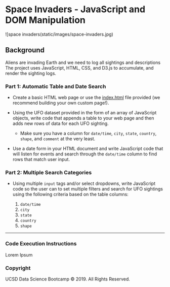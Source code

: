 # Space Invaders - JavaScript and DOM Manipulation

![space invaders(static/images/space-invaders.jpg)

## Background

Aliens are invading Earth and we need to log all sightings and descriptions
The project uses JavaScript, HTML, CSS, and D3.js to accumulate, and render the sighting logs. 

### Part 1: Automatic Table and Date Search 

* Create a basic HTML web page or use the [index.html](StarterCode/index.html) file provided (we recommend building your own custom page!).

* Using the UFO dataset provided in the form of an array of JavaScript objects, write code that appends a table to your web page and then adds new rows of data for each UFO sighting.

  * Make sure you have a column for `date/time`, `city`, `state`, `country`, `shape`, and `comment` at the very least.

* Use a date form in your HTML document and write JavaScript code that will listen for events and search through the `date/time` column to find rows that match user input.

### Part 2: Multiple Search Categories

* Using multiple `input` tags and/or select dropdowns, write JavaScript code so the user can to set multiple filters and search for UFO sightings using the following criteria based on the table columns:

  1. `date/time`
  2. `city`
  3. `state`
  4. `country`
  5. `shape`
- - -

### Code Execution Instructions
Lorem Ipsum

### Copyright

UCSD Data Science Bootcamp © 2019. All Rights Reserved.
